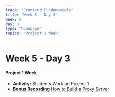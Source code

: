 ```yaml
---
track: "Frontend Fundamentals"
title: "Week 5 - Day 3"
week: 5
day: 3
type: "homepage"
topics: "Project 1 Week"
---
```



# Week 5 - Day 3

#### Project 1 Week

- **Activity:** Students Work on Project 1
- [**Bonus Recording** How to Build a Proxy Server](https://generalassembly.zoom.us/rec/share/OzEwsWuIHh9S64woO3vwjA5KAJTiTMjRQintD9a7BLyEWSnDraCapiaoA1-DDjyw.PXGZnEGosUi_IRSF?startTime=1602944716000)


